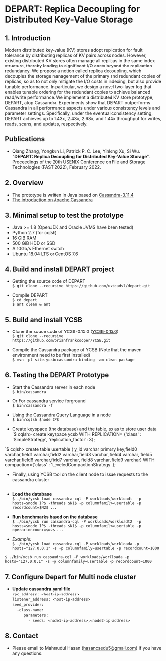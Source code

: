 # DEPART: Replica Decoupling for Distributed Key-Value Storage

## 1. Introduction
  Modern distributed key-value (KV) stores adopt replication for fault tolerance by distributing replicas of KV pairs across nodes. However, existing distributed KV stores often manage all replicas in the same index structure, thereby leading to significant I/O costs beyond the replication redundancy. We propose a notion called replica decoupling, which decouples the storage management of the primary and redundant copies of replicas, so as to not only mitigate the I/O costs in indexing, but also provide tunable performance. In particular, we design a novel two-layer log that enables tunable ordering for the redundant copies to achieve balanced read/write performance. We implement a distributed KV store prototype, DEPART, atop Cassandra. Experiments show that DEPART outperforms Cassandra in all performance aspects under various consistency levels and parameter settings. Specifically, under the eventual consistency setting, DEPART achieves up to 1.43x, 2.43x, 2.68x, and 1.44x throughput for writes, reads, scans, and updates, respectively.

## Publications
* Qiang Zhang, Yongkun Li, Patrick P. C. Lee, Yinlong Xu, Si Wu. "**DEPART: Replica Decoupling for Distributed Key-Value Storage**". Proceedings of the 20th USENIX Conference on File and Storage Technologies (FAST 2022), February 2022.


## 2. Overview
* The prototype is written in Java based on [Cassandra-3.11.4](https://github.com/zhangqiangUSTC/cassandra-3.11.4)
* [The introduction on Apache Cassandra](https://docs.datastax.com/en/landing_page/doc/landing_page/cassandra.html)


## 3. Minimal setup to test the prototype
* Java >= 1.8 (OpenJDK and Oracle JVMS have been tested)
* Python 2.7 (for cqlsh)
* 16 GiB RAM
* 500 GiB HDD or SSD
* A 10Gb/s Ethernet switch
* Ubuntu 18.04 LTS or CentOS 7.6


## 4. Build and install DEPART project
* Getting the source code of DEPART  
`$ git clone --recursive https://github.com/ustcadsl/depart.git`

* Compile DEPART  
`$ cd depart`  
`$ ant clean & ant`  


## 5. Build and install YCSB
* Clone the souce code of YCSB-0.15.0 ([YCSB-0.15.0](https://github.com/brianfrankcooper/YCSB))  
`$ git clone --recursive https://github.com/brianfrankcooper/YCSB.git`  

* Compile the Cassandra package of YCSB  (Note that the maven environment need to be first installed)  
`$ mvn -pl site.ycsb:cassandra-binding -am clean package`  



## 6. Testing the DEPART Prototype  
* Start the Cassandra server in each node  
`$ bin/cassandra`  
* Or For cassandra service forground  
`$ bin/cassandra -f`  

* Using the Cassandra Query Language in a node  
`$ bin/cqlsh $node IP$`  

* Create keyspace (the database) and the table, so as to store user data  
`$ cqlsh> create keyspace ycsb WITH REPLICATION= {'class' : 'SimpleStrategy', 'replication_factor': 3};  

`$ cqlsh> create table usertable ( y_id varchar primary key,field0 varchar,field1 varchar,field2 varchar,field3 varchar, field4 varchar, field5 varchar,field6 varchar,field7 varchar, field8 varchar, field9 varchar) WITH compaction={'class' : 'LeveledCompactionStrategy' };  

* Finally, using YCSB tool on the client node to issue requests to the cassandra cluster  
##
* **Load the database**  
`$ ./bin/ycsb load cassandra-cql -P workloads/workloadt  -p hosts=$node IP$ -threads $N1$ -p columnfamily=usertable -p recordcount=$N2$ ...`

* **Run benchmarks based on the database**  
`$ ./bin/ycsb run cassandra-cql -P workloads/workloadt2  -p hosts=$node IP$ -threads $N1$ -p columnfamily=usertable -p operationcount=$N2$ ...`  
* *Example:*  
`$ ./bin/ycsb load cassandra-cql -P workloads/workloada -p hosts="127.0.0.1" -s -p columnfamily=usertable -p recordcount=1000`

`$ ./bin/ycsb run cassandra-cql -P workloads/workloada -p hosts="127.0.0.1" -s -p columnfamily=usertable -p recordcount=1000`  

## 7. Configure Depart for Multi node cluster  
* **Update cassandra.yaml file**  
`rpc_address: <host-ip-address>`  
`listener_address: <host-ip-address>`  
`seed_provider:`  
`  -class-name:`  
`     parameters:`  
`       - seeds: <node1-ip-address>,<node2-ip-address>`  

## 8. Contact  
* Please email to Mahmudul Hasan (hasancsedu5@gmail.com) if you have any questions.
